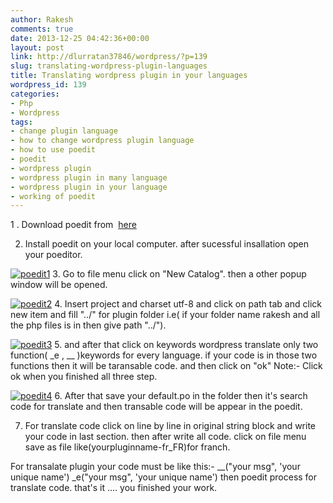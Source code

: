 ```yaml
---
author: Rakesh
comments: true
date: 2013-12-25 04:42:36+00:00
layout: post
link: http://dlurratan37846/wordpress/?p=139
slug: translating-wordpress-plugin-languages
title: Translating wordpress plugin in your languages
wordpress_id: 139
categories:
- Php
- Wordpress
tags:
- change plugin language
- how to change wordpress plugin language
- how to use poedit
- poedit
- wordpress plugin
- wordpress plugin in many language
- wordpress plugin in your language
- working of poedit
---
```


1 . Download poedit from  [here ](http://www.poedit.net/)

2. Install poedit on your local computer. after sucessful insallation open your poeditor.

[![poedit1](http://maddyzone.com/wp-content/uploads/2013/12/poedit1-300x225.png)](http://maddyzone.com/wp-content/uploads/2013/12/poedit1.png)
3. Go to file menu click on "New Catalog". then a other popup window will be opened.

[![poedit2](http://maddyzone.com/wp-content/uploads/2013/12/poedit2-300x225.png)](http://maddyzone.com/wp-content/uploads/2013/12/poedit2.png)
4. Insert project and charset utf-8 and click on path tab and click new item and fill "../" for plugin folder
i.e( if your folder name rakesh and all the php files is in then give path "../").

[![poedit3](http://maddyzone.com/wp-content/uploads/2013/12/poedit3-300x224.jpg)](http://maddyzone.com/wp-content/uploads/2013/12/poedit3.jpg)
5. and after that click on keywords wordpress translate only two function( _e , __ )keywords for every language. if your code is in those two functions then it will be taransable code. and then click on "ok"
Note:- Click ok when you finished all three step.

[![poedit4](http://maddyzone.com/wp-content/uploads/2013/12/poedit4-300x225.png)](http://maddyzone.com/wp-content/uploads/2013/12/poedit4.png)
6. After that save your default.po in the folder then it's search code for translate and then transable code will be appear in the poedit.

7. For translate code click on line by line in original string block and write your code in last section. then after write all code. click on file menu save as file like(yourpluginname-fr_FR)for franch.

For transalate plugin your code must be like this:-
__("your msg", 'your unique name')
_e("your msg", 'your unique name')
then poedit process for translate code.
that's it .... you finished your work.
